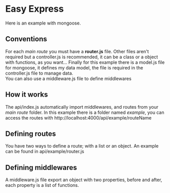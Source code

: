 # Easy Express
Here is an example with mongoose.  

## Conventions
For each *main route* you must have a **router.js** file. Other files aren't required but a controller.js is recommended, it can be a class or a object with functions, as you want...  Finally for this example there is a model.js file for mongoose, it defines my data model, the file is required in the controller.js file to manage data.  
You can also use a middleware.js file to define middlewares

## How it works
The api/index.js automatically import middlewares, and routes from your *main route* folder. In this example there is a folder named *example*, you can access the routes with http://localhost:4000/api/example/routeName  

## Defining routes
You have two ways to define a route; with a list or an object. An example can be found in api/example/router.js

## Defining middlewares
A middleware.js file export an object with two properties, before and after, each property is a list of functions.  
